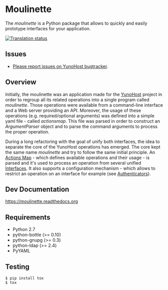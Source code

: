 Moulinette
==========

The *moulinette* is a Python package that allows to quickly and easily
prototype interfaces for your application.

<a href="https://translate.yunohost.org/engage/yunohost/?utm_source=widget">
<img src="https://translate.yunohost.org/widgets/yunohost/-/287x66-white.png" alt="Translation status" />
</a>

Issues
------

- [Please report issues on YunoHost bugtracker](https://github.com/YunoHost/issues).

Overview
--------

Initially, the moulinette was an application made for the
[YunoHost](https://yunohost.org/) project in order to regroup all its
related operations into a single program called *moulinette*. Those
operations were available from a command-line interface and a Web server
providing an API. Moreover, the usage of these operations (e.g.
required/optional arguments) was defined into a simple yaml file -
called *actionsmap*. This file was parsed in order to construct an
*ArgumentParser* object and to parse the command arguments to process
the proper operation.

During a long refactoring with the goal of unify both interfaces, the
idea to separate the core of the YunoHost operations has emerged.
The core kept the same name *moulinette* and try to follow the same
initial principle. An [Actions Map](#actions-map) - which defines
available operations and their usage - is parsed and it's used to
process an operation from several unified [Interfaces](#interfaces). It
also supports a configuration mechanism - which allows to restrict an
operation on an interface for example (see
[Authenticators](#authenticators)).


Dev Documentation
-----------------

https://moulinette.readthedocs.org

Requirements
------------

* Python 2.7
* python-bottle (>= 0.10)
* python-gnupg (>= 0.3)
* python-ldap (>= 2.4)
* PyYAML

Testing
-------

```
$ pip install tox
$ tox
```

